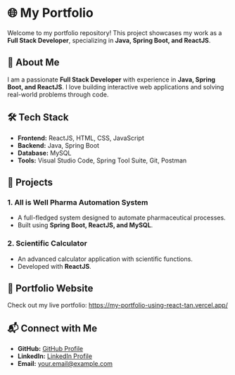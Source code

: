 
# 🌐 My Portfolio

Welcome to my portfolio repository! This project showcases my work as a **Full Stack Developer**, specializing in **Java, Spring Boot, and ReactJS**.

## 🚀 About Me
I am a passionate **Full Stack Developer** with experience in **Java, Spring Boot, and ReactJS**. I love building interactive web applications and solving real-world problems through code.

## 🛠️ Tech Stack
- **Frontend:** ReactJS, HTML, CSS, JavaScript
- **Backend:** Java, Spring Boot
- **Database:** MySQL
- **Tools:** Visual Studio Code, Spring Tool Suite, Git, Postman

## 📌 Projects
### 1. **All is Well Pharma Automation System**
   - A full-fledged system designed to automate pharmaceutical processes.
   - Built using **Spring Boot, ReactJS, and MySQL**.

### 2. **Scientific Calculator**
   - An advanced calculator application with scientific functions.
   - Developed with **ReactJS**.

## 📸 Portfolio Website
Check out my live portfolio: https://my-portfolio-using-react-tan.vercel.app/

## 📬 Connect with Me
- **GitHub:** [GitHub Profile](https://github.com/rajapriyanka/)
- **LinkedIn:** [LinkedIn Profile](https://linkedin.com/in/rajapriyankar)
- **Email:** your.email@example.com



